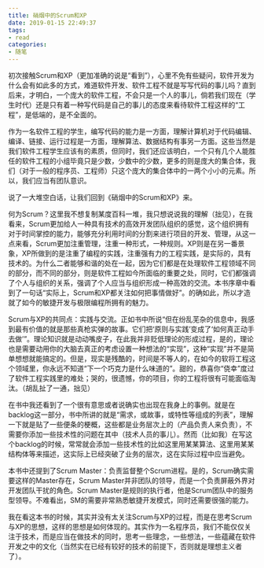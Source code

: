 ```yaml
---
title: 硝烟中的Scrum和XP
date: 2019-01-15 22:49:37
tags: 
- read
categories: 
- 随笔
---
```


初次接触Scrum和XP（更加准确的说是“看到”），心里不免有些疑问，软件开发为什么会有如此多的方式，难道软件开发、软件工程不就是写写代码的事儿吗？直到后来，才明白，一个庞大的软件工程，不会只是一个人的事儿，倘若我们现在（学生时代）还是只有着一种写代码是自己的事儿的态度来看待软件工程这样的“工程”，是低端的，是不全面的。

<!-- more -->

作为一名软件工程的学生，编写代码的能力是一方面，理解计算机对于代码编辑、编译、链接、运行过程是一方面，理解算法、数据结构有事另一方面。这些当然是我们软件工程学生应该有的素质，但同时，我们还应该明白，一个只有几个人能胜任的软件工程的小组毕竟只是少数，少数中的少数，更多的则是庞大的集合体，我们（对于一般的程序员、工程师）只这个庞大的集合体中的一两个小小的元素。所以，我们应当有团队意识。

说了一大堆空白话，让我们回到《硝烟中的Scrum和XP》来。

何为Scrum？这里我不想复制某度百科一堆，我只想说说我的理解（拙见），在我看来，Scrum更加给人一种具有技术的高效开发团队组织的感觉，这个组织拥有对于时间掌控的能力，能够充分利用时间的分割来进行项目的开发、管理，从这一点来看，Scrum更加注重管理，注重一种形式，一种规则。XP则是在另一番景象，XP所做到的是注重了编程的实践，注重强有力的工程实践，是实际的，具有技术的。为什么二者能够和谐的处在一起，因为它们都是在处理软件工程领域不同的部分，而不同的部分，则是软件工程如今所面临的重要之处，同时，它们都强调了个人与组织的关系，强调了个人应当与组织形成一种高效的交流。本书序章中看到了一句话“实际上，Scrum和XP都关注如何把事情做好”。的确如此，所以才造就了如今的敏捷开发与极限编程所拥有的魅力。

Scrum与XP的共同点：实践与交流。正如书中所说“但在纷乱芜杂的信息中，我感到最有价值的就是那些真枪实弹的故事。它们把‘原则与实践’变成了‘如何真正动手去做’”。理论知识就是动动嘴皮子，在此我并非贬低理论的形成过程，是的，理论也是需要动用你的大脑去真正的考虑设置一种想法的“实现”，这种“实现”并不是简单想想就能搞定的。但是，现实是残酷的，时间是不等人的，在如今的软将工程这个领域里，你永远不知道“下一个巧克力是什么味道的”。甜的，恭喜你“侥幸”度过了软件工程实践里的难处；哭的，很遗憾，你的项目，你的工程将很有可能面临淘汰。（胡乱扯了一通，拙见）

在书中我还看到了一个很有意思或者说确实也出现在我身上的事例。就是在backlog这一部分，书中所讲的就是“需求，或故事，或特性等组成的列表”，理解一下就是贴了一些便条的梗概，这些都是业务层次上的（产品负责人来负责），不需要你添加一些技术性的问题在其中（技术人员的事儿）。然而（比如我）在写这个backlog的时候，常常就会添加一些技术性的比如这里用某某算法、这里用某某结构体等来描述，这实际上已经突破了业务的层次，这在实际过程中应当避免。

本书中还提到了Scrum Master：负责监督整个Scrum进程。是的，Scrum确实需要这样的Master存在，Scrum Master并非团队的领导，而是一个负责屏蔽外界对开发团队干扰的角色。Scrum Master是规则的执行者，他是Scrum团队中的服务型领导。不难看出，SM的需要非常熟悉敏捷开发模式，同时还需要很强的能力。

我在看这本书的时候，其实并没有太关注Scrum与XP的过程，而是在思考Scrum与XP的思想，这样的思想是如何体现的。其实作为一名程序员，我们不能仅仅关注于技术，而是应当在做技术的同时，思考一些理念，一些想法，一些蕴藏在软件开发之中的文化（当然实在已经有较好的技术的前提下，否则就是理想主义者了）。

